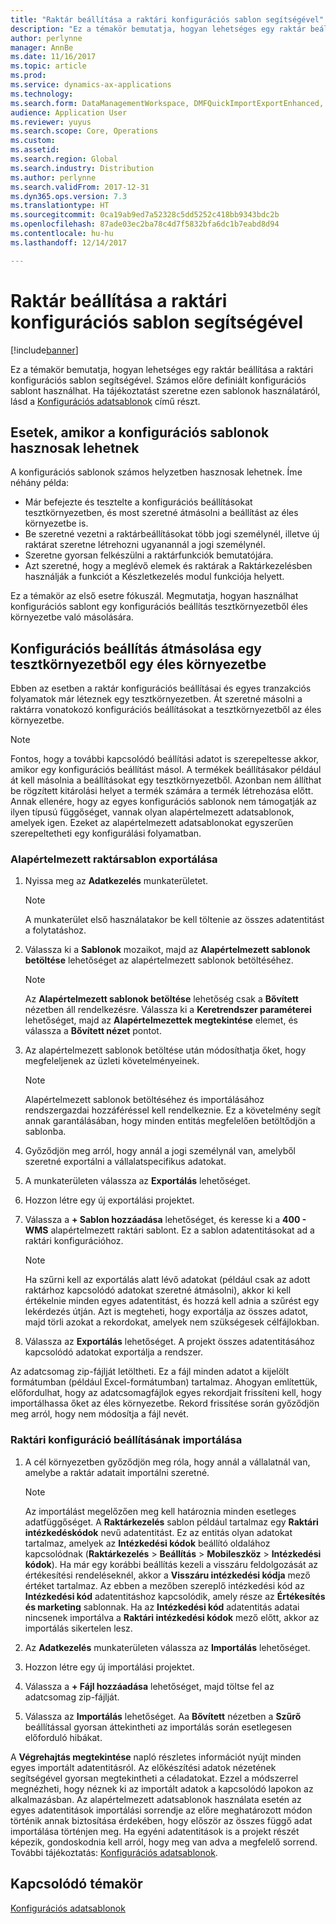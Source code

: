 ```yaml
---
title: "Raktár beállítása a raktári konfigurációs sablon segítségével"
description: "Ez a témakör bemutatja, hogyan lehetséges egy raktár beállítása a raktári konfigurációs sablon segítségével."
author: perlynne
manager: AnnBe
ms.date: 11/16/2017
ms.topic: article
ms.prod: 
ms.service: dynamics-ax-applications
ms.technology: 
ms.search.form: DataManagementWorkspace, DMFQuickImportExportEnhanced, DMFDefinitionGroupTemplate, DMFEntityTemplateDefinitionLoadDialog
audience: Application User
ms.reviewer: yuyus
ms.search.scope: Core, Operations
ms.custom: 
ms.assetid: 
ms.search.region: Global
ms.search.industry: Distribution
ms.author: perlynne
ms.search.validFrom: 2017-12-31
ms.dyn365.ops.version: 7.3
ms.translationtype: HT
ms.sourcegitcommit: 0ca19ab9ed7a52328c5dd5252c418bb9343bdc2b
ms.openlocfilehash: 87ade03ec2ba78c4d7f5832bfa6dc1b7eabd8d94
ms.contentlocale: hu-hu
ms.lasthandoff: 12/14/2017

---
```


# <a name="set-up-a-warehouse-by-using-a-warehouse-configuration-template"></a>Raktár beállítása a raktári konfigurációs sablon segítségével

[!include[banner](../includes/banner.md)]

Ez a témakör bemutatja, hogyan lehetséges egy raktár beállítása a raktári konfigurációs sablon segítségével. Számos előre definiált konfigurációs sablont használhat. Ha tájékoztatást szeretne ezen sablonok használatáról, lásd a [Konfigurációs adatsablonok](../../dev-itpro/data-entities/configuration-data-templates.md) című részt.

## <a name="scenarios-where-configuration-templates-can-be-helpful"></a>Esetek, amikor a konfigurációs sablonok hasznosak lehetnek

A konfigurációs sablonok számos helyzetben hasznosak lehetnek. Íme néhány példa:

- Már befejezte és tesztelte a konfigurációs beállításokat tesztkörnyezetben, és most szeretné átmásolni a beállítást az éles környezetbe is.
- Be szeretné vezetni a raktárbeállításokat több jogi személynél, illetve új raktárat szeretne létrehozni ugyanannál a jogi személynél.
- Szeretne gyorsan felkészülni a raktárfunkciók bemutatójára.
- Azt szeretné, hogy a meglévő elemek és raktárak a Raktárkezelésben használják a funkciót a Készletkezelés modul funkciója helyett.

Ez a témakör az első esetre fókuszál. Megmutatja, hogyan használhat konfigurációs sablont egy konfigurációs beállítás tesztkörnyezetből éles környezetbe való másolására.

## <a name="copy-a-configuration-setup-from-a-test-environment-to-a-production-environment"></a>Konfigurációs beállítás átmásolása egy tesztkörnyezetből egy éles környezetbe

Ebben az esetben a raktár konfigurációs beállításai és egyes tranzakciós folyamatok már léteznek egy tesztkörnyezetben. Át szeretné másolni a raktárra vonatokozó konfigurációs beállításokat a tesztkörnyezetből az éles környezetbe.

> [!NOTE]
> Fontos, hogy a további kapcsolódó beállítási adatot is szerepeltesse akkor, amikor egy konfigurációs beállítást másol. A termékek beállításakor például át kell másolnia a beállításokat egy tesztkörnyezetből. Azonban nem állíthat be rögzített kitárolási helyet a termék számára a termék létrehozása előtt. Annak ellenére, hogy az egyes konfigurációs sablonok nem támogatják az ilyen típusú függőséget, vannak olyan alapértelmezett adatsablonok, amelyek igen. Ezeket az alapértelmezett adatsablonokat egyszerűen szerepeltetheti egy konfigurálási folyamatban.

### <a name="export-a-default-warehouse-template"></a>Alapértelmezett raktársablon exportálása 

1. Nyissa meg az **Adatkezelés** munkaterületet.

    > [!NOTE]
    > A munkaterület első használatakor be kell töltenie az összes adatentitást a folytatáshoz.

2. Válassza ki a **Sablonok** mozaikot, majd az **Alapértelmezett sablonok betöltése** lehetőséget az alapértelmezett sablonok betöltéséhez.

    > [!NOTE]
    > Az **Alapértelmezett sablonok betöltése** lehetőség csak a **Bővített** nézetben áll rendelkezésre. Válassza ki a **Keretrendszer paraméterei** lehetőséget, majd az **Alapértelmezettek megtekintése** elemet, és válassza a **Bővített nézet** pontot.

3. Az alapértelmezett sablonok betöltése után módosíthatja őket, hogy megfeleljenek az üzleti követelményeinek.

    > [!NOTE]
    > Alapértelmezett sablonok betöltéséhez és importálásához rendszergazdai hozzáféréssel kell rendelkeznie. Ez a követelmény segít annak garantálásában, hogy minden entitás megfelelően betöltődjön a sablonba.

4. Győződjön meg arról, hogy annál a jogi személynál van, amelyből szeretné exportálni a vállalatspecifikus adatokat.
5. A munkaterületen válassza az **Exportálás** lehetőséget.
6. Hozzon létre egy új exportálási projektet.
7. Válassza a **+ Sablon hozzáadása** lehetőséget, és keresse ki a **400 - WMS** alapértelmezett raktári sablont. Ez a sablon adatentitásokat ad a raktári konfigurációhoz.

    > [!NOTE]
    > Ha szűrni kell az exportálás alatt lévő adatokat (például csak az adott raktárhoz kapcsolódó adatokat szeretné átmásolni), akkor ki kell értékelnie minden egyes adatentitást, és hozzá kell adnia a szűrést egy lekérdezés útján. Azt is megteheti, hogy exportálja az összes adatot, majd törli azokat a rekordokat, amelyek nem szükségesek célfájlokban.

8. Válassza az **Exportálás** lehetőséget. A projekt összes adatentitásához kapcsolódó adatokat exportálja a rendszer.

Az adatcsomag zip-fájlját letöltheti. Ez a fájl minden adatot a kijelölt formátumban (például Excel-formátumban) tartalmaz. Ahogyan említettük, előfordulhat, hogy az adatcsomagfájlok egyes rekordjait frissíteni kell, hogy importálhassa őket az éles környezetbe. Rekord frissítése során győződjön meg arról, hogy nem módosítja a fájl nevét.

### <a name="import-a-warehouse-configuration-setup"></a>Raktári konfiguráció beállításának importálása

1. A cél környezetben győződjön meg róla, hogy annál a vállalatnál van, amelybe a raktár adatait importálni szeretné.

    > [!NOTE]
    > Az importálást megelőzően meg kell határoznia minden esetleges adatfüggőséget. A **Raktárkezelés** sablon például tartalmaz egy **Raktári intézkedéskódok** nevű adatentitást. Ez az entitás olyan adatokat tartalmaz, amelyek az **Intézkedési kódok** beállító oldalához kapcsolódnak (**Raktárkezelés** > **Beállítás** > **Mobileszköz** > **Intézkedési kódok**). Ha már egy korábbi beállítás kezeli a visszáru feldolgozását az értékesítési rendeléseknél, akkor a **Visszáru intézkedési kódja** mező értéket tartalmaz. Az ebben a mezőben szereplő intézkedési kód az **Intézkedési kód** adatentitáshoz kapcsolódik, amely része az **Értékesítés és marketing** sablonnak. Ha az **Intézkedési kód** adatentitás adatai nincsenek importálva a **Raktári intézkedési kódok** mező előtt, akkor az importálás sikertelen lesz.

2. Az **Adatkezelés** munkaterületen válassza az **Importálás** lehetőséget.
3. Hozzon létre egy új importálási projektet.
4. Válassza a **+ Fájl hozzáadása** lehetőséget, majd töltse fel az adatcsomag zip-fájlját.
5. Válassza az **Importálás** lehetőséget. Aa **Bővített** nézetben a **Szűrő** beállítással gyorsan áttekintheti az importálás során esetlegesen előforduló hibákat.

A **Végrehajtás megtekintése** napló részletes információt nyújt minden egyes importált adatentitásról. Az előkészítési adatok nézetének segítségével gyorsan megtekintheti a céladatokat. Ezzel a módszerrel megnézheti, hogy néznek ki az importált adatok a kapcsolódó lapokon az alkalmazásban. Az alapértelmezett adatsablonok használata esetén az egyes adatentitások importálási sorrendje az előre meghatározott módon történik annak biztosítása érdekében, hogy először az összes függő adat importálása történjen meg. Ha egyéni adatentitások is a projekt részét képezik, gondoskodnia kell arról, hogy meg van adva a megfelelő sorrend. További tájékoztatás: [Konfigurációs adatsablonok](../../dev-itpro/data-entities/configuration-data-templates.md).

## <a name="related-topic"></a>Kapcsolódó témakör

[Konfigurációs adatsablonok](../../dev-itpro/data-entities/configuration-data-templates.md)

